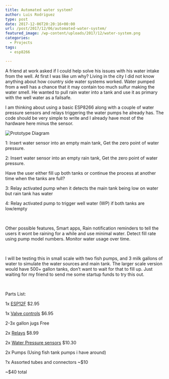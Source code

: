 ```yaml
---
title: Automated water system?
author: Luis Rodriguez
type: post
date: 2017-12-06T20:20:16+00:00
url: /post/2017/12/06/automated-water-system/
featured_image: /wp-content/uploads/2017/12/water-system.png
categories:
  - Projects
tags:
  - esp8266

---
```

A friend at work asked if I could help solve his issues with his water intake from the well. At first I was like um why? Living in the city I did not know anything about how country side water systems worked. Water pumped from a well has a chance that it may contain too much sulfur making the water smell. He wanted to pull rain water into a tank and use it as primary with the well water as a failsafe.

I am thinking about using a basic ESP8266 along with a couple of water pressure sensors and relays triggering the water pumps he already has. The code should be very simple to write and I already have most of the hardware here minus the sensor.

<!--more-->

![Prototype Diagram](/uploads/2017/12/water-system.png)

1: Insert water sensor into an empty main tank, Get the zero point of water pressure.

2: Insert water sensor into an empty rain tank, Get the zero point of water pressure.

Have the user either fill up both tanks or continue the process at another time when the tanks are full?

3: Relay activated pump when it detects the main tank being low on water but rain tank has water

4: Relay activated pump to trigger well water (WP) if both tanks are low/empty

&nbsp;

Other possible features, Smart apps, Rain notification reminders to tell the users it wont be raining for a while and use minimal water. Detect fill rate using pump model numbers. Monitor water usage over time.

&nbsp;

I will be testing this in small scale with two fish pumps, and 3 milk gallons of water to simulate the water sources and main tank. The larger scale version would have 500+ gallon tanks, don&#8217;t want to wait for that to fill up. Just waiting for my friend to send me some startup funds to try this out.

&nbsp;

Parts List:

1x [ESP12F][2] $2.95

1x [Valve controls][3] $6.95

2-3x gallon jugs Free

2x [Relays][4] $8.99

2x [Water Pressure sensors][5] $10.30

2x Pumps (Using fish tank pumps i have around)

?x Assorted tubes and connectors ~$10

~$40 total

 [2]: https://www.ebay.com/itm/ESP8266-ESP-12F-WIFI-Microcontroller-802-11N-Module-Arduino-NodeMCU-MicroPython/152766041599
 [3]: https://www.adafruit.com/product/997
 [4]: https://www.ebay.com/itm/2pcs-5V-Dual-Channel-2-Relay-Module-Arduino-Relays-Switch-110V-115V-120V-220V-US/292230695516
 [5]: https://www.ebay.com/itm/372158322453